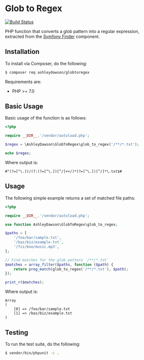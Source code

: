 Glob to Regex
=============

[![Build Status](https://travis-ci.org/AshleyDawson/GlobToRegex.svg?branch=master)](https://travis-ci.org/AshleyDawson/GlobToRegex)

PHP function that converts a glob pattern into a regular expression, extracted 
from the [Symfony Finder](https://github.com/symfony/finder) component.

Installation
------------

To install via Composer, do the following:

```bash
$ composer req ashleydawson/globtoregex
```

Requirements are:

* PHP >= 7.0

Basic Usage
-----------

Basic usage of the function is as follows:

```php
<?php

require __DIR__.'/vendor/autoload.php';

$regex = \AshleyDawson\GlobToRegex\glob_to_regex('/**/*.txt');

echo $regex;
```

Where output is:

```text
#^(?=[^\.])/(?:(?=[^\.])[^/]++/)*(?=[^\.])[^/]*\.txt$#
```

Usage
-----

The following simple example returns a set of matched file paths:

```php
<?php

require __DIR__.'/vendor/autoload.php';

use function AshleyDawson\GlobToRegex\glob_to_regex;

$paths = [
    '/foo/bar/sample.txt', 
    '/baz/biz/example.txt', 
    '/fiz/boo/music.mp3',
];

// Find matches for the glob pattern `/**/*.txt`
$matches = array_filter($paths, function ($path) {
    return preg_match(glob_to_regex('/**/*.txt'), $path);
});

print_r($matches);
```

Where output is:

```text
Array
(
    [0] => /foo/bar/sample.txt
    [1] => /baz/biz/example.txt
)
```

Testing
-------

To run the test suite, do the following:

```bash
$ vendor/bin/phpunit -c .
```
